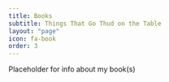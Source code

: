 ```yaml
---
title: Books
subtitle: Things That Go Thud on the Table
layout: "page"
icon: fa-book
order: 3
---
```


Placeholder for info about my book(s)

